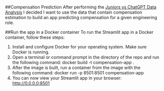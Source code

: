 ##Compensation Prediction
After performing the [ Juniors vs ChatGPT Data Analysis](https://github.com/anopsy/Juniors_vs_ChatGPT)
I decided I want to use the data that contain compensation estimation to build an app predicting compensation for a given engineering role.

##Run the app in a Docker container
To run the Streamlit app in a Docker container, follow these steps:


1. Install and configure Docker for your operating system. Make sure Docker is running.
2. Open a terminal or command prompt in the directory of the repo and run the following command: docker build -t compensation-app .
3. After the image is built, run a container from the image with the following command: docker run -p 8501:8501 compensation-app
4. You can now view your Streamlit app in your browser: http://0.0.0.0:8501
